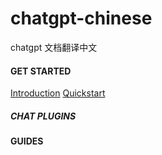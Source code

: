 # chatgpt-chinese
chatgpt 文档翻译中文


#### **GET STARTED**
[Introduction](Introduction)
[Quickstart](Quickstart)
##### CHAT PLUGINS

#### GUIDES
